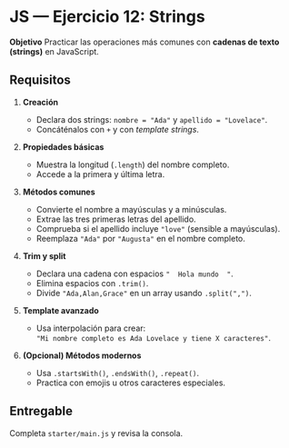 # JS — Ejercicio 12: Strings

**Objetivo**
Practicar las operaciones más comunes con **cadenas de texto (strings)** en JavaScript.

## Requisitos

1. **Creación**

   - Declara dos strings: `nombre = "Ada"` y `apellido = "Lovelace"`.
   - Concáténalos con `+` y con _template strings_.

2. **Propiedades básicas**

   - Muestra la longitud (`.length`) del nombre completo.
   - Accede a la primera y última letra.

3. **Métodos comunes**

   - Convierte el nombre a mayúsculas y a minúsculas.
   - Extrae las tres primeras letras del apellido.
   - Comprueba si el apellido incluye `"love"` (sensible a mayúsculas).
   - Reemplaza `"Ada"` por `"Augusta"` en el nombre completo.

4. **Trim y split**

   - Declara una cadena con espacios `"  Hola mundo  "`.
   - Elimina espacios con `.trim()`.
   - Divide `"Ada,Alan,Grace"` en un array usando `.split(",")`.

5. **Template avanzado**

   - Usa interpolación para crear:  
     `"Mi nombre completo es Ada Lovelace y tiene X caracteres"`.

6. **(Opcional) Métodos modernos**
   - Usa `.startsWith()`, `.endsWith()`, `.repeat()`.
   - Practica con emojis u otros caracteres especiales.

## Entregable

Completa `starter/main.js` y revisa la consola.

